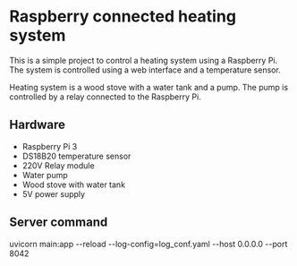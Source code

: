 # Raspberry connected heating system

This is a simple project to control a heating system using a Raspberry Pi. The system is controlled using a web interface and a temperature sensor.

Heating system is a wood stove with a water tank and a pump. The pump is controlled by a relay connected to the Raspberry Pi.

## Hardware

- Raspberry Pi 3
- DS18B20 temperature sensor
- 220V Relay module
- Water pump
- Wood stove with water tank
- 5V power supply

## Server command
uvicorn main:app --reload --log-config=log_conf.yaml --host 0.0.0.0 --port 8042